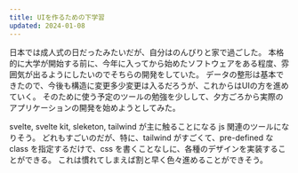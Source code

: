 ```yaml
---
title: UIを作るための下学習
updated: 2024-01-08
---
```


日本では成人式の日だったみたいだが、自分はのんびりと家で過ごした。
本格的に大学が開始する前に、今年に入ってから始めたソフトウェアをある程度、雰囲気が出るようにしたいのでそちらの開発をしていた。
データの整形は基本できたので、今後も構造に変更多少変更は入るだろうが、これからはUIの方を進めていく。
そのために使う予定のツールの勉強を少しして、夕方ごろから実際のアプリケーションの開発を始めようとしてみた。

svelte, svelte kit, sleketon, tailwind が主に触ることになる js 関連のツールになりそう。
どれもすごいのだが、特に、tailwind がすごくて、pre-defined な class を指定するだけで、css を書くことなしに、各種のデザインを実装することができる。
これは慣れてしまえば割と早く色々進めることができそう。
